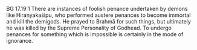 BG 17.19:1	There are instances of foolish penance undertaken by demons like Hiraṇyakaśipu, who performed austere penances to become immortal and kill the demigods. He prayed to Brahmā for such things, but ultimately he was killed by the Supreme Personality of Godhead. To undergo penances for something which is impossible is certainly in the mode of ignorance.